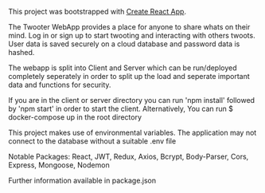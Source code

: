 

This project was bootstrapped with [Create React App](https://github.com/facebook/create-react-app).

The Twooter WebApp provides a place for anyone to share whats on their mind. Log in or sign up to start twooting and interacting with 
others twoots. User data is saved securely on a cloud database and password data is hashed.

The webapp is split into Client and Server which can be run/deployed completely seperately in order to split up 
the load and seperate important data and functions for security. 

If you are in the client or server directory you can run 'npm install' followed by 'npm start' in order to start the client.
Alternatively, You can run $ docker-compose up in the root directory 


This project makes use of environmental variables. The application may not connect to the database without a suitable .env file

Notable Packages: React, JWT, Redux, Axios, Bcrypt, Body-Parser, Cors, Express, Mongoose, Nodemon

Further information available in package.json


